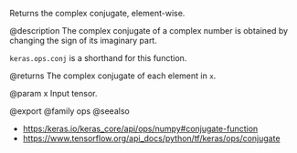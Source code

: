 Returns the complex conjugate, element-wise.

@description
The complex conjugate of a complex number is obtained by changing the sign
of its imaginary part.

`keras.ops.conj` is a shorthand for this function.

@returns
    The complex conjugate of each element in `x`.

@param x Input tensor.

@export
@family ops
@seealso
+ <https:/keras.io/keras_core/api/ops/numpy#conjugate-function>
+ <https://www.tensorflow.org/api_docs/python/tf/keras/ops/conjugate>
